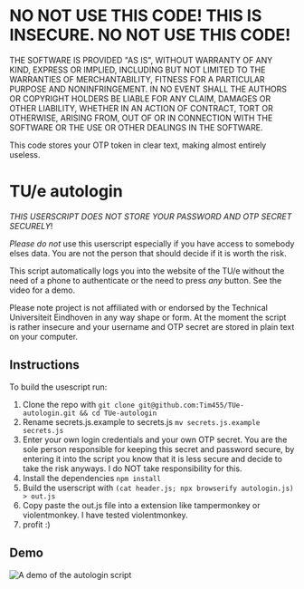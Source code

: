 # NO NOT USE THIS CODE! THIS IS INSECURE. NO NOT USE THIS CODE!
THE SOFTWARE IS PROVIDED "AS IS", WITHOUT WARRANTY OF ANY KIND, EXPRESS OR
IMPLIED, INCLUDING BUT NOT LIMITED TO THE WARRANTIES OF MERCHANTABILITY,
FITNESS FOR A PARTICULAR PURPOSE AND NONINFRINGEMENT. IN NO EVENT SHALL THE
AUTHORS OR COPYRIGHT HOLDERS BE LIABLE FOR ANY CLAIM, DAMAGES OR OTHER
LIABILITY, WHETHER IN AN ACTION OF CONTRACT, TORT OR OTHERWISE, ARISING FROM,
OUT OF OR IN CONNECTION WITH THE SOFTWARE OR THE USE OR OTHER DEALINGS IN THE
SOFTWARE.

This code stores your OTP token in clear text, making almost entirely useless. 

# TU/e autologin

*THIS USERSCRIPT DOES NOT STORE YOUR PASSWORD AND OTP SECRET SECURELY*! 

*Please do not* use this userscript especially if you have access to somebody elses data. You are not the person that should decide if it is worth the risk. 

This script automatically logs you into the website of the TU/e without the need of a phone to authenticate or the need to press _any_ button. See the video for a demo. 

Please note project is not affiliated with or endorsed by the Technical Universiteit Eindhoven in any way shape or form. At the moment the script is rather insecure and your username and OTP secret are stored in plain text on your computer.

## Instructions
To build the usescript run:
1. Clone the repo with 
```git clone git@github.com:Tim455/TUe-autologin.git && cd TUe-autologin```
2. Rename secrets.js.example to secrets.js 
```mv secrets.js.example secrets.js```
3. Enter your own login credentials and your own OTP secret. You are the sole person responsible for keeping this secret and password secure, by entering it into the script you know that it is less secure and decide to take the risk anyways. I do NOT take responsibility for this. 
4. Install the dependencies `npm install`
6. Build the userscript with 
```(cat header.js; npx browserify autologin.js) > out.js```
7. Copy paste the out.js file into a extension like tampermonkey or violentmonkey. I have tested violentmonkey. 
8. profit :)


## Demo
![A demo of the autologin script](/assets/demo.gif)